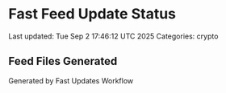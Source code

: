 # Fast Feed Update Status
Last updated: Tue Sep  2 17:46:12 UTC 2025
Categories: crypto

## Feed Files Generated

Generated by Fast Updates Workflow
